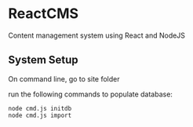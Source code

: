 ReactCMS
========
Content management system using React and NodeJS

System Setup
------------
On command line, go to site folder

run the following commands to populate database:

```
node cmd.js initdb
node cmd.js import
```
